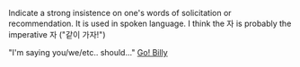 Indicate a strong insistence on one's words of solicitation or recommendation. It is used in spoken language. I think the 자 is probably the imperative 자 ("같이 가자!")

"I'm saying you/we/etc.. should..."
[Go! Billy](https://www.youtube.com/watch?v=M7zhyXHtU6s)
